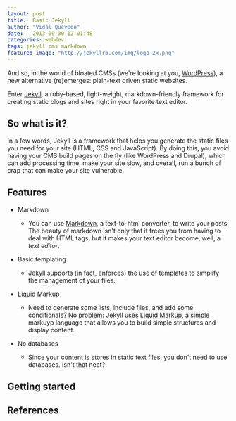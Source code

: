 ```yaml
---
layout: post
title:  Basic Jekyll
author: "Vidal Quevedo"
date:   2013-09-30 12:01:48
categories: webdev
tags: jekyll cms markdown
featured_image: "http://jekyllrb.com/img/logo-2x.png"
---
```


And so, in the world of bloated CMSs (we're looking at you, [WordPress](http://www.wordpress.org)), a new alternative (re)emerges: plain-text driven static websites.

Enter [Jekyll](http://jekyllrb.com/), a ruby-based, light-weight, markdown-friendly framework for creating static blogs and sites right in your favorite text editor.

## So what is it?
In a few words, Jekyll is a framework that helps you generate the static files you need for your site (HTML, CSS and JavaScript). By doing this, you avoid having your CMS build pages on the fly (like WordPress and Drupal), which can add processing time, make your site slow, and overall, run a bunch of crap that can make your site vulnerable.

## Features


- Markdown
  - You can use [Markdown](http://daringfireball.net/projects/markdown/), a text-to-html converter, to write your posts. The beauty of markdown isn't only that it frees you from having to deal with HTML tags, but it makes your text editor become, well, a _text editor_.

- Basic templating
  - Jekyll supports (in fact, enforces) the use of templates to simplify the management of your files. 

- Liquid Markup
  - Need to generate some lists, include files, and add some conditionals? No problem: Jekyll uses [Liquid Markup](http://wiki.shopify.com/Liquid), a simple markuyp language that allows you to build simple structures and display content.

- No databases
  - Since your content is stores in static text files, you don't need to use databases. Isn't that neat?


## Getting started



## References

